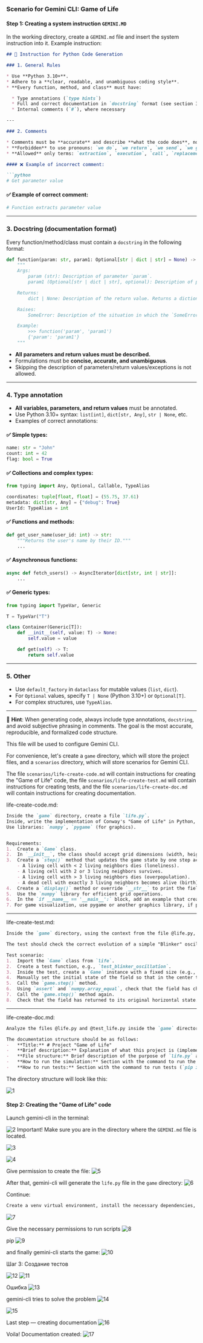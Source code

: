### **Scenario for Gemini CLI: Game of Life**

#### **Step 1: Creating a system instruction `GEMINI.MD`**
In the working directory, create a `GEMINI.md` file and insert the system instruction into it. Example instruction:
```markdown
## 📘 Instruction for Python Code Generation

### 1. General Rules

* Use **Python 3.10+**.
* Adhere to a **clear, readable, and unambiguous coding style**.
* **Every function, method, and class** must have:

  * Type annotations (`type hints`)
  * Full and correct documentation in `docstring` format (see section 3)
  * Internal comments (`#`), where necessary

---

### 2. Comments

* Comments must be **accurate** and describe **what the code does**, not "what we do".
* **Forbidden** to use pronouns: `we do`, `we return`, `we send`, `we go`, etc.
* **Allowed** only terms: `extraction`, `execution`, `call`, `replacement`, `check`, `sending`, `Function performs`, `Function changes value`, etc.

#### ❌ Example of incorrect comment:

```python
# Get parameter value
```

#### ✅ Example of correct comment:

```python
# Function extracts parameter value
```

---

### 3. Docstring (documentation format)

Every function/method/class must contain a `docstring` in the following format:

```python
def function(param: str, param1: Optional[str | dict | str] = None) -> dict | None:
    """
    Args:
        param (str): Description of parameter `param`.
        param1 (Optional[str | dict | str], optional): Description of parameter `param1`. Defaults to `None`.

    Returns:
        dict | None: Description of the return value. Returns a dictionary or `None`.

    Raises:
        SomeError: Description of the situation in which the `SomeError` exception occurs.

    Example:
        >>> function('param', 'param1')
        {'param': 'param1'}
    """
```

* **All parameters and return values must be described.**
* Formulations must be **concise, accurate, and unambiguous**.
* Skipping the description of parameters/return values/exceptions is not allowed.

---

### 4. Type annotation

* **All variables, parameters, and return values** must be annotated.
* Use Python 3.10+ syntax: `list[int]`, `dict[str, Any]`, `str | None`, etc.
* Examples of correct annotations:

#### ✅ Simple types:

```python
name: str = "John"
count: int = 42
flag: bool = True
```

#### ✅ Collections and complex types:

```python
from typing import Any, Optional, Callable, TypeAlias

coordinates: tuple[float, float] = (55.75, 37.61)
metadata: dict[str, Any] = {"debug": True}
UserId: TypeAlias = int
```

#### ✅ Functions and methods:

```python
def get_user_name(user_id: int) -> str:
    """Returns the user's name by their ID."""
    ...
```

#### ✅ Asynchronous functions:

```python
async def fetch_users() -> AsyncIterator[dict[str, int | str]]:
    ...
```

#### ✅ Generic types:

```python
from typing import TypeVar, Generic

T = TypeVar("T")

class Container(Generic[T]):
    def __init__(self, value: T) -> None:
        self.value = value

    def get(self) -> T:
        return self.value
```

---

### 5. Other

* Use `default_factory` in `dataclass` for mutable values (`list`, `dict`).
* For `Optional` values, specify `T | None` (Python 3.10+) or `Optional[T]`.
* For complex structures, use `TypeAlias`.

---

📌 **Hint**: When generating code, always include type annotations, `docstring`, and avoid subjective phrasing in comments. The goal is the most accurate, reproducible, and formalized code structure.


This file will be used to configure Gemini CLI.

For convenience, let's create a `game` directory, which will store the project files, and a `scenarios` directory, which will store scenarios for Gemini CLI.

The file `scenarios/life-create-code.md` will contain instructions for creating the "Game of Life" code,
the file `scenarios/life-create-test.md` will contain instructions for creating tests,
and the file `scenarios/life-create-doc.md` will contain instructions for creating documentation.

life-create-code.md:
```markdown
Inside the `game` directory, create a file `life.py`.
Inside, write the implementation of Conway's "Game of Life" in Python, using an object-oriented approach.
Use libraries: `numpy`, `pygame` (for graphics).


Requirements:
1.  Create a `Game` class.
2.  In `__init__`, the class should accept grid dimensions (width, height) and create a random initial field.
3.  Create a `step()` method that updates the game state by one step according to the rules:
    - A living cell with < 2 living neighbors dies (loneliness).
    - A living cell with 2 or 3 living neighbors survives.
    - A living cell with > 3 living neighbors dies (overpopulation).
    - A dead cell with exactly 3 living neighbors becomes alive (birth).
4.  Create a `display()` method or override `__str__` to print the field to the console. Use characters, e.g., '■' for a living cell and ' ' for a dead one.
5.  Use the `numpy` library for efficient grid operations.
6.  In the `if __name__ == '__main__':` block, add an example that creates a game and runs the simulation in a loop with a small delay between steps.
7. For game visualization, use pygame or another graphics library, if possible.
```

---

life-create-test.md:
```markdown
Inside the `game` directory, using the context from the file @life.py, create a file with tests test_life.py. Use the pytest framework.

The test should check the correct evolution of a simple "Blinker" oscillator (three cells in a row).

Test scenario:
1.  Import the `Game` class from `life`.
2.  Create a test function, e.g., `test_blinker_oscillation`.
3.  Inside the test, create a `Game` instance with a fixed size (e.g., 5x5).
4.  Manually set the initial state of the field so that in the center there is a horizontal line of three living cells (Blinker).
5.  Call the `game.step()` method.
6.  Using `assert` and `numpy.array_equal`, check that the field has changed to a vertical line of three cells.
7.  Call the `game.step()` method again.
8.  Check that the field has returned to its original horizontal state.
```

---

life-create-doc.md:
```markdown
Analyze the files @life.py and @test_life.py inside the `game` directory and create a documentation file doc.md based on them.

The documentation structure should be as follows:
-   **Title:** # Project "Game of Life"
-   **Brief description:** Explanation of what this project is (implementation of Conway's cellular automaton).
-   **File structure:** Brief description of the purpose of `life.py` and `test_life.py` files.
-   **How to run the simulation:** Section with the command to run the main file (`python life.py`).
-   **How to run tests:** Section with the command to run tests (`pip install pytest numpy`, then `pytest`).
```

The directory structure will look like this:

![1](assets/gemini_cli_3/1.png)

#### **Step 2: Creating the "Game of Life" code**

Launch gemini-cli in the terminal:

![2](assets/gemini_cli_3/2.png)
Important! Make sure you are in the directory where the `GEMINI.md` file is located.

![3](assets/gemini_cli_3/3.png)

![4](assets/gemini_cli_3/4.png)

Give permission to create the file:
![5](assets/gemini_cli_3/5.png)

After that, gemini-cli will generate the `life.py` file in the `game` directory:
![6](assets/gemini_cli_3/6.png)

Continue:
```bash
Create a venv virtual environment, install the necessary dependencies, and run the game code.
```

![7](assets/gemini_cli_3/7.png)

Give the necessary permissions to run scripts
![8](assets/gemini_cli_3/8.png)

pip
![9](assets/gemini_cli_3/9.png)

and finally gemini-cli starts the game:
![10](assets/gemini_cli_3/10.png)

Шаг 3: Создание тестов

![12](assets/gemini_cli_3/12.png)
![11](assets/gemini_cli_3/11.png)

Ошибка
![13](assets/gemini_cli_3/13.png)

gemini-cli tries to solve the problem
![14](assets/gemini_cli_3/14.png)

![15](assets/gemini_cli_3/15.png)

Last step — creating documentation
![16](assets/gemini_cli_3/16.png)

Voila! Documentation created:
![17](assets/gemini_cli_3/17.png)
